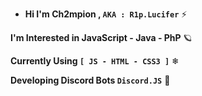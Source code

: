 - **Hi I'm Ch2mpion , `AKA : R1p.Lucifer`** ⚡

**I'm Interested in JavaScript - Java - PhP** 🪐

**Currently Using `[ JS - HTML - CSS3 ]`** ❄

**Developing Discord Bots `Discord.JS`** 🌈
